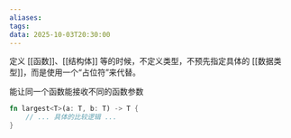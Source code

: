 ```yaml
---
aliases:
tags:
data: 2025-10-03T20:30:00
---
```

定义 [[函数]]、[[结构体]] 等的时候，不定义类型，不预先指定具体的 [[数据类型]]，而是使用一个“占位符”来代替。

能让同一个函数能接收不同的函数参数

```rust
fn largest<T>(a: T, b: T) -> T {
    // ... 具体的比较逻辑 ...
}
```


